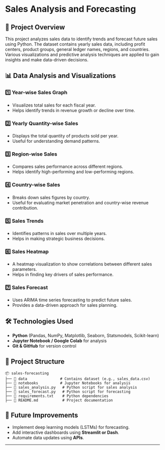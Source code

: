 # Sales Analysis and Forecasting

## 📌 Project Overview
This project analyzes sales data to identify trends and forecast future sales using Python. The dataset contains yearly sales data, including profit centers, product groups, general ledger names, regions, and countries. Various visualizations and predictive analysis techniques are applied to gain insights and make data-driven decisions.

## 📊 Data Analysis and Visualizations
### 1️⃣ **Year-wise Sales Graph**
- Visualizes total sales for each fiscal year.
- Helps identify trends in revenue growth or decline over time.

### 2️⃣ **Yearly Quantity-wise Sales**
- Displays the total quantity of products sold per year.
- Useful for understanding demand patterns.

### 3️⃣ **Region-wise Sales**
- Compares sales performance across different regions.
- Helps identify high-performing and low-performing regions.

### 4️⃣ **Country-wise Sales**
- Breaks down sales figures by country.
- Useful for evaluating market penetration and country-wise revenue contribution.

### 5️⃣ **Sales Trends**
- Identifies patterns in sales over multiple years.
- Helps in making strategic business decisions.

### 6️⃣ **Sales Heatmap**
- A heatmap visualization to show correlations between different sales parameters.
- Helps in finding key drivers of sales performance.

### 7️⃣ **Sales Forecast**
- Uses ARIMA time series forecasting to predict future sales.
- Provides a data-driven approach for sales planning.

## 🛠️ Technologies Used
- **Python** (Pandas, NumPy, Matplotlib, Seaborn, Statsmodels, Scikit-learn)
- **Jupyter Notebook / Google Colab** for analysis
- **Git & GitHub** for version control

## 📂 Project Structure
```
📦 sales-forecasting
├── 📁 data               # Contains dataset (e.g., sales_data.csv)
├── 📁 notebooks          # Jupyter Notebooks for analysis
├── 📄 sales_analysis.py   # Python script for sales analysis
├── 📄 sales_forecast.py   # Python script for forecasting
├── 📄 requirements.txt    # Python dependencies
├── 📄 README.md           # Project documentation
```


## 📌 Future Improvements
- Implement deep learning models (LSTMs) for forecasting.
- Add interactive dashboards using **Streamlit or Dash**.
- Automate data updates using **APIs**.

---



